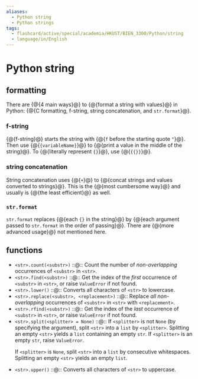 ```yaml
---
aliases:
  - Python string
  - Python strings
tags:
  - flashcard/active/special/academia/HKUST/BIEN_3300/Python/string
  - language/in/English
---
```


# Python string

## formatting

There are {@{4 main ways}@} to {@{format a string with values}@} in Python: {@{C formatting, f-string, string concatenation, and `str.format`}@}. <!--SR:!2025-10-25,15,290!2025-10-25,15,290!2025-10-25,15,290-->

### f-string

{@{f-string}@} starts the string with {@{`f` before the starting quote `"`}@}. Then use {@{`{variableName}`}@} to {@{print a value in the middle of the string}@}. To {@{literally represent `{}`}@}, use {@{`{{}}`}@}. <!--SR:!2025-10-25,15,290!2025-10-25,15,290!2025-10-25,15,290!2025-10-25,15,290!2025-10-25,15,290!2025-10-25,15,290-->

### string concatenation

String concatenation uses {@{`+`}@} to {@{concat strings and values converted to strings}@}. This is the {@{most cumbersome way}@} and usually is {@{the least efficient}@} as well. <!--SR:!2025-10-25,15,290!2025-10-26,16,290!2025-10-26,16,290!2025-10-26,16,290-->

### `str.format`

`str.format` replaces {@{each `{}` in the string}@} by {@{each argument passed to `str.format` in the order of passing}@}. There are {@{more advanced usage}@} not mentioned here. <!--SR:!2025-10-26,16,290!2025-10-26,16,290!2025-10-26,16,290-->

## functions

- `<str>.count(<substr>)` ::@:: Count the number of _non-overlapping_ occurrences of `<substr>` in `<str>`. <!--SR:!2025-10-25,15,290!2025-10-26,16,290-->
- `<str>.find(<substr>)` ::@:: Get the index of the _first_ occurrence of `<substr>` in `<str>`, or raise `ValueError` if not found. <!--SR:!2025-10-26,16,290!2025-10-26,16,290-->
- `<str>.lower()` ::@:: Converts all characters of `<str>` to lowercase. <!--SR:!2025-10-25,15,290!2025-10-26,16,290-->
- `<str>.replace(<substr>, <replacement>)` ::@:: Replace _all non-overlapping_ occurrences of `<substr>` in `<str>` with `<replacement>`. <!--SR:!2025-10-26,16,290!2025-10-25,15,290-->
- `<str>.rfind(<substr>)` ::@:: Get the index of the _last_ occurrence of `<substr>` in `<str>`, or raise `ValueError` if not found. <!--SR:!2025-10-26,16,290!2025-10-26,16,290-->
- `<str>.split(<splitter> = None)` ::@:: If `<splitter>` is not `None` \(by specifying the argument\), split `<str>` into a `list` by `<splitter>`. Splitting an empty `<str>` yields a `list` containing an empty `str`. If `<splitter>` is an empty `str`, raise `ValueError`. <p> If `<splitter>` is `None`, split `<str>` into a `list` by consecutive whitespaces. Splitting an empty `<str>` yields an empty `list`. <!--SR:!2025-10-26,16,290!2025-10-20,10,270-->
- `<str>.upper()` ::@:: Converts all characters of `<str>` to uppercase. <!--SR:!2025-10-26,16,290!2025-10-25,15,290-->
